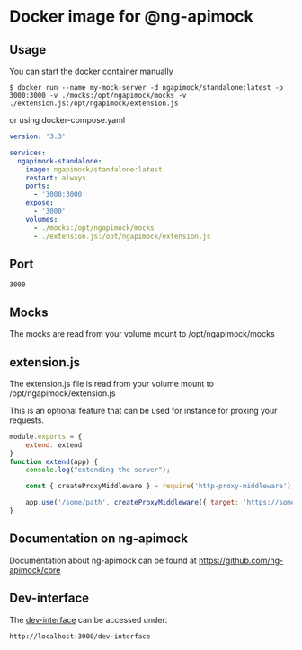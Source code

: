 # Docker image for @ng-apimock

## Usage
You can start the docker container manually
```
$ docker run --name my-mock-server -d ngapimock/standalone:latest -p 3000:3000 -v ./mocks:/opt/ngapimock/mocks -v ./extension.js:/opt/ngapimock/extension.js
``` 

or using docker-compose.yaml
```yaml
version: '3.3'

services:
  ngapimock-standalone:
    image: ngapimock/standalone:latest
    restart: always
    ports:
      - '3000:3000'
    expose:
      - '3000'
    volumes:
      - ./mocks:/opt/ngapimock/mocks
      - ./extension.js:/opt/ngapimock/extension.js
```

## Port
```
3000
```

## Mocks
The mocks are read from your volume mount to /opt/ngapimock/mocks


## extension.js
The extension.js file is read from your volume mount to /opt/ngapimock/extension.js

This is an optional feature that can be used for instance for proxing your requests.
```js
module.exports = {
    extend: extend
}
function extend(app) {
    console.log("extending the server");

    const { createProxyMiddleware } = require('http-proxy-middleware');

    app.use('/some/path', createProxyMiddleware({ target: 'https://some.api',changeOrigin: true,timeout: 5000}));
}
```

## Documentation on ng-apimock
Documentation about ng-apimock can be found at https://github.com/ng-apimock/core

## Dev-interface
The [dev-interface](https://github.com/ng-apimock/core) can be accessed under:
```
http://localhost:3000/dev-interface
```